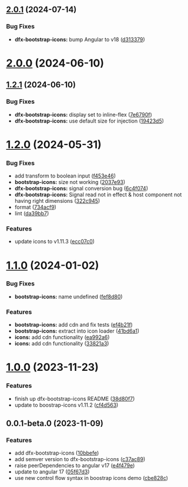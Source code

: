  
## [2.0.1](https://github.com/Dafnik/dfts-common/compare/dfx-bootstrap-icons-2.0.0...dfx-bootstrap-icons-2.0.1) (2024-07-14)


### Bug Fixes

* **dfx-bootstrap-icons:** bump Angular to v18 ([d313379](https://github.com/Dafnik/dfts-common/commit/d313379a9de037f3b5e10523a88ecb5d454ba6b1))



# [2.0.0](https://github.com/Dafnik/dfts-common/compare/dfx-bootstrap-icons-1.2.1...dfx-bootstrap-icons-2.0.0) (2024-06-10)



## [1.2.1](https://github.com/Dafnik/dfts-common/compare/dfx-bootstrap-icons-1.2.0...dfx-bootstrap-icons-1.2.1) (2024-06-10)


### Bug Fixes

* **dfx-bootstrap-icons:** display set to inline-flex ([7e6790f](https://github.com/Dafnik/dfts-common/commit/7e6790f0fe4f8b3624f4694af1e6ef74068e3e2e))
* **dfx-bootstrap-icons:** use default size for injection ([19423d5](https://github.com/Dafnik/dfts-common/commit/19423d5bf9ea43f2c174c567034a5f6aa4b3f8c6))



# [1.2.0](https://github.com/Dafnik/dfts-common/compare/dfx-bootstrap-icons-1.1.0...dfx-bootstrap-icons-1.2.0) (2024-05-31)


### Bug Fixes

* add transform to boolean input ([f453e46](https://github.com/Dafnik/dfts-common/commit/f453e4602a47d5ce7f1d56116afbf9b764b2aab1))
* **bootstrap-icons:** size not working ([2037e93](https://github.com/Dafnik/dfts-common/commit/2037e93d66c98649c3bb48e5d20b51921e0b7100))
* **dfx-bootstrap-icons:** signal conversion bug ([6c4f074](https://github.com/Dafnik/dfts-common/commit/6c4f074b3f1c23bd6bf04b4fd171e98c8f1c55a2))
* **dfx-bootstrap-icons:** Signal read not in effect & host component not having right dimensions ([322c945](https://github.com/Dafnik/dfts-common/commit/322c94589f8005d8bd07a75cf188407bac4566fb))
* format ([734acf9](https://github.com/Dafnik/dfts-common/commit/734acf97a16ec3be93466c4c3d0a2195000096c7))
* lint ([da39bb7](https://github.com/Dafnik/dfts-common/commit/da39bb712d19f2070436a15e21865e28619aa88e))


### Features

* update icons to v1.11.3 ([ecc07c0](https://github.com/Dafnik/dfts-common/commit/ecc07c04326e5a87b0c40bf5da03f114d8e0b670))



# [1.1.0](https://github.com/Dafnik/dfts-common/compare/dfx-bootstrap-icons-1.0.0...dfx-bootstrap-icons-1.1.0) (2024-01-02)

### Bug Fixes

- **bootstrap-icons:** name undefined ([fef8d80](https://github.com/Dafnik/dfts-common/commit/fef8d80fd4c7513f0876af660aac8da0aa1af2a1))

### Features

- **bootstrap-icons:** add cdn and fix tests ([ef4b21f](https://github.com/Dafnik/dfts-common/commit/ef4b21ff3ba35e1c2bae0a80921e68837ce6fdf5))
- **bootstrap-icons:** extract into icon loader ([41bd6a1](https://github.com/Dafnik/dfts-common/commit/41bd6a1dabd6aa97f0376795ba558906048296d2))
- **icons:** add cdn functionality ([ea992a6](https://github.com/Dafnik/dfts-common/commit/ea992a64e8c4c749f6e6180b7121a11381c0b323))
- **icons:** add cdn functionality ([33821a3](https://github.com/Dafnik/dfts-common/commit/33821a3eb3852be07553df351a18937c0c136fe5))

# [1.0.0](https://github.com/Dafnik/dfts-common/compare/dfx-bootstrap-icons-0.0.1-beta.0...dfx-bootstrap-icons-1.0.0) (2023-11-23)

### Features

- finish up dfx-bootstrap-icons README ([38d80f7](https://github.com/Dafnik/dfts-common/commit/38d80f72b44b217c41f44ff83c92d8e88cf6b4d1))
- update to boostrap-icons v1.11.2 ([cf4d563](https://github.com/Dafnik/dfts-common/commit/cf4d563c3759ac0dfbce42523fe6f2b8e910f5b9))

## 0.0.1-beta.0 (2023-11-09)

### Features

- add dfx-bootstrap-icons ([10bbefe](https://github.com/Dafnik/dfts-common/commit/10bbefed5863521a46c50ac55bb621517e76407a))
- add semver version to dfx-bootstrap-icons ([c37ac89](https://github.com/Dafnik/dfts-common/commit/c37ac89b53622ea281adbdd8bc7a70d23d11e3cb))
- raise peerDependencies to angular v17 ([e4f479e](https://github.com/Dafnik/dfts-common/commit/e4f479e25115e07c3ab9c02178e9ef424daa5c0c))
- update to angular 17 ([05f67d3](https://github.com/Dafnik/dfts-common/commit/05f67d3dd9e2798357c6e429fa3a84b99abed42a))
- use new control flow syntax in boostrap icons demo ([cbe828c](https://github.com/Dafnik/dfts-common/commit/cbe828c5bfcd87b44a1ac3c326bfa367ce5783c0))
